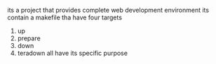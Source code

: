 its a project that provides complete web development environment
its contain a makefile tha have four targets 
1. up
2. prepare
3. down
4. teradown
all have its specific purpose
